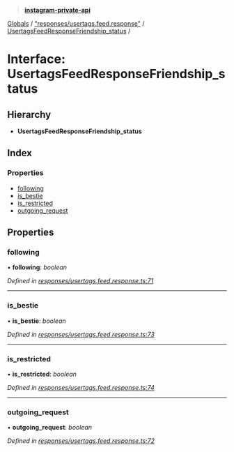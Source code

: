 > **[instagram-private-api](../README.md)**

[Globals](../README.md) / ["responses/usertags.feed.response"](../modules/_responses_usertags_feed_response_.md) / [UsertagsFeedResponseFriendship_status](_responses_usertags_feed_response_.usertagsfeedresponsefriendship_status.md) /

# Interface: UsertagsFeedResponseFriendship_status

## Hierarchy

* **UsertagsFeedResponseFriendship_status**

## Index

### Properties

* [following](_responses_usertags_feed_response_.usertagsfeedresponsefriendship_status.md#following)
* [is_bestie](_responses_usertags_feed_response_.usertagsfeedresponsefriendship_status.md#is_bestie)
* [is_restricted](_responses_usertags_feed_response_.usertagsfeedresponsefriendship_status.md#is_restricted)
* [outgoing_request](_responses_usertags_feed_response_.usertagsfeedresponsefriendship_status.md#outgoing_request)

## Properties

###  following

• **following**: *boolean*

*Defined in [responses/usertags.feed.response.ts:71](https://github.com/dilame/instagram-private-api/blob/01eb399/src/responses/usertags.feed.response.ts#L71)*

___

###  is_bestie

• **is_bestie**: *boolean*

*Defined in [responses/usertags.feed.response.ts:73](https://github.com/dilame/instagram-private-api/blob/01eb399/src/responses/usertags.feed.response.ts#L73)*

___

###  is_restricted

• **is_restricted**: *boolean*

*Defined in [responses/usertags.feed.response.ts:74](https://github.com/dilame/instagram-private-api/blob/01eb399/src/responses/usertags.feed.response.ts#L74)*

___

###  outgoing_request

• **outgoing_request**: *boolean*

*Defined in [responses/usertags.feed.response.ts:72](https://github.com/dilame/instagram-private-api/blob/01eb399/src/responses/usertags.feed.response.ts#L72)*